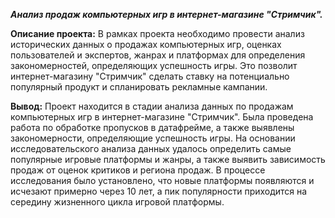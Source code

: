 ***Анализ продаж компьютерных игр в интернет-магазине "Стримчик".***

**Описание проекта:**
В рамках проекта необходимо провести анализ исторических данных о продажах компьютерных игр, оценках пользователей и экспертов, жанрах и платформах для определения закономерностей, определяющих успешность игры. Это позволит интернет-магазину "Стримчик" сделать ставку на потенциально популярный продукт и спланировать рекламные кампании.

**Вывод:**
Проект находится в стадии анализа данных по продажам компьютерных игр в интернет-магазине "Стримчик". Была проведена работа по обработке пропусков в датафрейме, а также выявлены закономерности, определяющие успешность игры. На основании исследовательского анализа данных удалось определить самые популярные игровые платформы и жанры, а также выявить зависимость продаж от оценок критиков и региона продаж. В процессе исследования было установлено, что новые платформы появляются и исчезают примерно через 10 лет, а пик популярности приходится на середину жизненного цикла игровой платформы.
